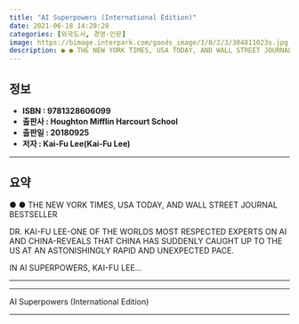 ```yaml
---
title: "AI Superpowers (International Edition)"
date: 2021-06-18 14:20:28
categories: [외국도서, 경영-인문]
image: https://bimage.interpark.com/goods_image/1/0/2/3/304811023s.jpg
description: ● ● THE NEW YORK TIMES, USA TODAY, AND WALL STREET JOURNAL BESTSELLER DR. KAI-FU LEE-ONE OF THE WORLDS MOST RESPECTED EXPERTS ON AI AND CHINA-REVEALS THAT CH
---
```


## **정보**

- **ISBN : 9781328606099**
- **출판사 : Houghton Mifflin Harcourt School**
- **출판일 : 20180925**
- **저자 : Kai-Fu Lee(Kai-Fu Lee)**

------



## **요약**

●  ●  THE NEW YORK TIMES, USA TODAY, AND WALL STREET JOURNAL BESTSELLER

DR. KAI-FU LEE-ONE OF THE WORLDS MOST RESPECTED EXPERTS ON AI AND CHINA-REVEALS THAT CHINA HAS SUDDENLY CAUGHT UP TO THE US AT AN ASTONISHINGLY RAPID AND UNEXPECTED PACE.  

IN AI SUPERPOWERS, KAI-FU LEE... 

------



------


AI Superpowers (International Edition) 

------


